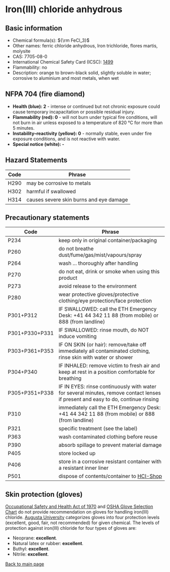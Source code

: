 # Iron(III) chloride anhydrous

## Basic information

- Chemical formula(s): ${\rm FeCl_3}$
- Other names: ferric chloride anhydrous, Iron trichloride, flores martis, molysite
- CAS: 7705-08-0
- International Chemical Safety Card (ICSC): [1499](https://inchem.org/documents/icsc/icsc/eics1499.htm)
- Flammability: no
- Description: orange to brown-black solid, slightly soluble in water; corrosive to aluminium and most metals, when wet

## NFPA 704 (fire diamond)

- **Health (blue): 2** - intense or continued but not chronic exposure could cause temporary incapacitation or possible residual injury.
- **Flammability (red): 0** - will not burn under typical fire conditions, will not burn in air unless exposed to a temperature of 820 °C for more than 5 minutes.
- **Instability–reactivity (yellow): 0** - normally stable, even under fire exposure conditions, and is not reactive with water.
- **Special notice (white): -**

## Hazard Statements

| Code | Phrase                                  |
| ---- | --------------------------------------- |
| H290 | may be corrosive to metals              |
| H302 | harmful if swallowed                    |
| H314 | causes severe skin burns and eye damage |

## Precautionary statements

| Code           | Phrase                                                                                                                           |
| -------------- | -------------------------------------------------------------------------------------------------------------------------------- |
| P234           | keep only in original container/packaging                                                                                        |
| P260           | do not breathe dust/fume/gas/mist/vapours/spray                                                                                  |
| P264           | wash ... thoroughly after handling                                                                                               |
| P270           | do not eat, drink or smoke when using this product                                                                               |
| P273           | avoid release to the environment                                                                                                 |
| P280           | wear protective gloves/protective clothing/eye protection/face protection                                                        |
| P301+P312      | IF SWALLOWED: call the ETH Emergency Desk: +41 44 342 11 88 (from mobile) or 888 (from landline)                                 |
| P301+P330+P331 | IF SWALLOWED: rinse mouth, do NOT induce vomiting                                                                                |
| P303+P361+P353 | IF ON SKIN (or hair): remove/take off immediately all contaminated clothing, rinse skin with water or shower                     |
| P304+P340      | IF INHALED: remove victim to fresh air and keep at rest in a position comfortable for breathing                                  |
| P305+P351+P338 | IF IN EYES: rinse continuously with water for several minutes, remove contact lenses if present and easy to do, continue rinsing |
| P310           | immediately call the ETH Emergency Desk: +41 44 342 11 88 (from mobile) or 888 (from landline)                                   |
| P321           | specific treatment (see the label)                                                                                               |
| P363           | wash contaminated clothing before reuse                                                                                          |
| P390           | absorb spillage to prevent material damage                                                                                       |
| P405           | store locked up                                                                                                                  |
| P406           | store in a corrosive resistant container with a resistant inner liner                                                            |
| P501           | dispose of contents/container to [HCI-Shop](https://hci-shop.ethz.ch/en/)                                                        |

## Skin protection (gloves)

[Occupational Safety and Health Act of 1970](https://www.osha.gov/sites/default/files/publications/osha3151.pdf) and [OSHA Glove Selection Chart](https://safety.fsu.edu/safety_manual/OSHA%20Glove%20Selection%20Chart.pdf) do not provide recommendation on gloves for handling iron(III) chloride. [Augusta University](https://www.augusta.edu/services/ehs/chemsafe/PDF%20files/gloveselechart.pdf) categorizes gloves into four protection levels (excellent, good, fair, not recommended) for given chemical. The levels of protection against iron(III) chloride for four types of gloves are:

- Neoprane: **excellent**.
- Natural latex or rubber: **excellent**.
- Buthyl: **excellent**.
- Nitrile: **excellent**.

[Back to main page](https://github.com/Global-Health-Engineering/wet-lab-chemicals)
